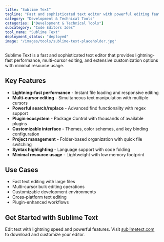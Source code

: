 ```yaml
---
title: "Sublime Text"
tagline: "Fast and sophisticated text editor with powerful editing features"
category: "Development & Technical Tools"
categories: ["Development & Technical Tools"]
subcategory: "Code Editors Ides"
tool_name: "Sublime Text"
deployment_status: "deployed"
image: "/images/tools/sublime-text-placeholder.jpg"
---
```

Sublime Text is a fast and sophisticated text editor that provides lightning-fast performance, multi-cursor editing, and extensive customization options with minimal resource usage.

## Key Features

- **Lightning-fast performance** - Instant file loading and responsive editing
- **Multi-cursor editing** - Simultaneous text manipulation with multiple cursors
- **Powerful search/replace** - Advanced find functionality with regex support
- **Plugin ecosystem** - Package Control with thousands of available plugins
- **Customizable interface** - Themes, color schemes, and key binding configuration
- **Project management** - Folder-based organization with quick file switching
- **Syntax highlighting** - Language support with code folding
- **Minimal resource usage** - Lightweight with low memory footprint

## Use Cases

- Fast text editing with large files
- Multi-cursor bulk editing operations
- Customizable development environments
- Cross-platform text editing
- Plugin-enhanced workflows

## Get Started with Sublime Text

Edit text with lightning speed and powerful features. Visit [sublimetext.com](https://www.sublimetext.com) to download and customize your editor.